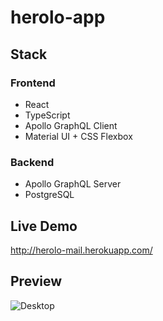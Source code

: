 # herolo-app

## Stack

### Frontend

- React
- TypeScript
- Apollo GraphQL Client
- Material UI + CSS Flexbox

### Backend

- Apollo GraphQL Server
- PostgreSQL

## Live Demo

http://herolo-mail.herokuapp.com/

## Preview 

![Desktop](https://i.ibb.co/VwQ6CNL/Capture.png)
